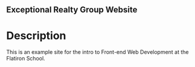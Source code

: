 Exceptional Realty Group Website
---

# Description

This is an example site for the intro to Front-end Web Development at the Flatiron School.